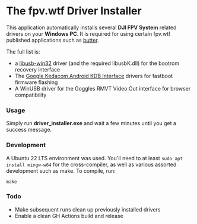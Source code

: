 # The fpv.wtf Driver Installer
This application automatically installs several **DJI FPV System** related drivers on your **Windows PC**. It is required for using certain fpv.wtf published applications such as [butter](https://github.com/fpv-wtf/butter).

The full list is:

 - a [libusb-win32](https://sourceforge.net/projects/libusb-win32/) driver (and the required libusbK.dll) for the bootrom recovery interface
 - The [Google Kedacom Android KDB Interface](https://drivers.softpedia.com/get/MOBILES/Google/Google-Kedacom-KDB-Interface-Driver-11000-for-Windows-10.shtml) drivers for fastboot firmware flashing
 - A WinUSB driver for the Goggles RMVT Video Out interface for browser compatibility

### Usage
Simply run **driver_installer.exe** and wait a few minutes until you get a success message.

### Development
A Ubuntu 22 LTS environment was used. You'll need to at least `sudo apt install mingw-w64` for the cross-compiler, as well as various assorted development such as make.
To compile, run:
```
make
```
### Todo

 - Make subsequent runs clean up previously installed drivers
 - Enable a clean GH Actions build and release

